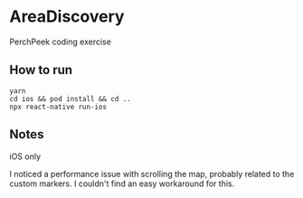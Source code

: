 # AreaDiscovery

PerchPeek coding exercise

## How to run

```shell
yarn
cd ios && pod install && cd ..
npx react-native run-ios
```

## Notes

iOS only

I noticed a performance issue with scrolling the map, probably related to the custom markers. I couldn't find an easy workaround for this.
